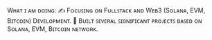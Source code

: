  Wʜᴀᴛ ɪ ᴀᴍ ᴅᴏɪɴɢ:
✍ Fᴏᴄᴜꜱɪɴɢ ᴏɴ Fᴜʟʟꜱᴛᴀᴄᴋ ᴀɴᴅ Wᴇʙ3 (Sᴏʟᴀɴᴀ, EVM, Bɪᴛᴄᴏɪɴ) Dᴇᴠᴇʟᴏᴘᴍᴇɴᴛ.
🌱 Bᴜɪʟᴛ ꜱᴇᴠᴇʀᴀʟ ꜱɪɢɴɪғɪᴄᴀɴᴛ ᴘʀᴏᴊᴇᴄᴛꜱ ʙᴀꜱᴇᴅ ᴏɴ Sᴏʟᴀɴᴀ, EVM, Bɪᴛᴄᴏɪɴ ɴᴇᴛᴡᴏʀᴋ.

